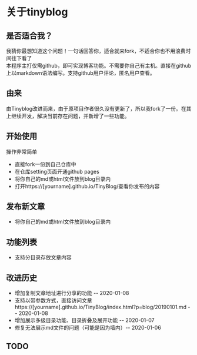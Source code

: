 # 关于tinyblog
## 是否适合我？
我猜你最想知道这个问题！一句话回答你，适合就来fork，不适合你也不用浪费时间往下看了  
本程序主打仅需github，即可实现博客功能。不需要你自己有主机。直接在github上以markdown语法编写。支持github用户评论，匿名用户查看。

## 由来
由Tinyblog改进而来，由于原项目作者很久没有更新了，所以我fork了一份。在其上继续开发，解决当前存在问题，并新增了一些功能。

## 开始使用
操作非常简单
* 直接fork一份到自己仓库中
* 在仓库setting页面开通github pages
* 将你自己的md或html文件放到blog目录内
* 打开https://[yourname].github.io/TinyBlog/查看你发布的内容

## 发布新文章
* 将你自己的md或html文件放到blog目录内

## 功能列表
* 支持分目录存放文章内容

## 改进历史
* 增加复制文章地址进行分享的功能  -- 2020-01-08
* 支持以带参数方式，直接访问文章 https://[yourname].github.io/TinyBlog/index.html?p=blog/20190101.md  -- 2020-01-08
* 增加展示多级目录功能、目录折叠及展开功能 -- 2020-01-07
* 修复无法展示md文件的问题（可能是因为墙内）-- 2020-01-06

## TODO
